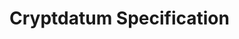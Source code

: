 # Cryptdatum Specification <Badge type="tip" text="v1.1" />

<Badge type="warning" text="Public Working Draft" />


